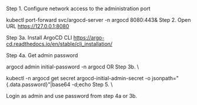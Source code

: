 Step 1.
Configure network access to the administration port

kubectl port-forward svc/argocd-server -n argocd 8080:443&
Step 2.
Open URL https://127.0.0.1:8080

Step 3a.
Install ArgoCD CLI https://argo-cd.readthedocs.io/en/stable/cli_installation/

Step 4a.
Get admin password

argocd admin initial-password -n argocd
OR
Step 3b. \

kubectl -n argocd get secret argocd-initial-admin-secret -o jsonpath="{.data.password}"|base64 -d;echo
Step 5. \

Login as admin and use password from step 4a or 3b.
